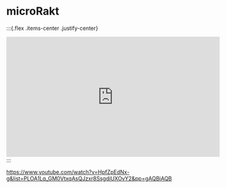 # microRakt

:::{.flex .items-center .justify-center}
<iframe width="560" height="315" src="https://www.youtube.com/embed/videoseries?list=PLOA1Lq_GM0VtxqAsQJzxr8SsgdiUXOvY2" title="YouTube video player" frameborder="0" allow="accelerometer; autoplay; clipboard-write; encrypted-media; gyroscope; picture-in-picture; web-share" referrerpolicy="strict-origin-when-cross-origin" allowfullscreen></iframe>
:::

https://www.youtube.com/watch?v=HpfZpEdNx-g&list=PLOA1Lq_GM0VtxqAsQJzxr8SsgdiUXOvY2&pp=gAQBiAQB
